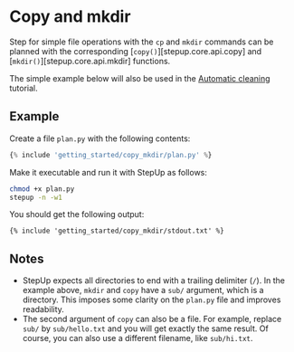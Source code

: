 # Copy and mkdir

Step for simple file operations with the `cp` and `mkdir` commands can be planned with the
corresponding [`copy()`][stepup.core.api.copy] and [`mkdir()`][stepup.core.api.mkdir] functions.

The simple example below will also be used in the [Automatic cleaning](automatic_cleaning.md) tutorial.

## Example

Create a file `plan.py` with the following contents:

```python
{% include 'getting_started/copy_mkdir/plan.py' %}
```

Make it executable and run it with StepUp as follows:

```bash
chmod +x plan.py
stepup -n -w1
```
You should get the following output:

```
{% include 'getting_started/copy_mkdir/stdout.txt' %}
```

## Notes

- StepUp expects all directories to end with a trailing delimiter (`/`).
  In the example above, `mkdir` and `copy` have a `sub/` argument, which is a directory.
  This imposes some clarity on the `plan.py` file and improves readability.
- The second argument of `copy` can also be a file.
  For example, replace `sub/` by `sub/hello.txt` and you will get exactly the same result.
  Of course, you can also use a different filename, like `sub/hi.txt`.

